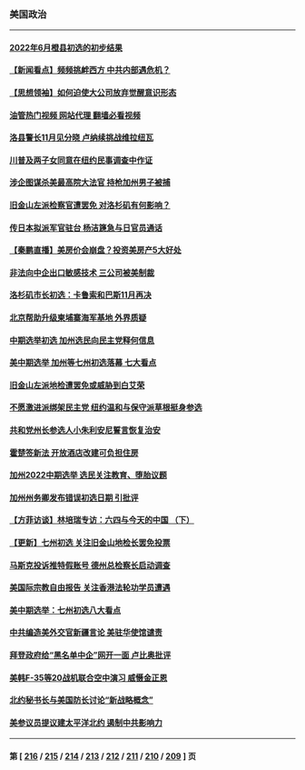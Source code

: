 ### 美国政治
---
#### [2022年6月橙县初选的初步结果](../../pages/ncid1078159/n13755426.md?06091245) 
#### [【新闻看点】频频挑衅西方 中共内部遇危机？](../../pages/ncid1078159/n13755017.md?06091245) 
#### [【思想领袖】如何迫使大公司放弃觉醒意识形态](../../pages/ncid1078159/n13723724.md?06091245) 
#### [油管热门视频 网站代理 翻墙必看视频](http://209.222.30.114:81/youtube.html?06091245)
#### [洛县警长11月见分晓 卢纳续挑战维拉纽瓦](../../pages/ncid1078159/n13755396.md?06091245) 
#### [川普及两子女同意在纽约民事调查中作证](../../pages/ncid1078159/n13755222.md?06091245) 
#### [涉企图谋杀美最高院大法官 持枪加州男子被捕](../../pages/ncid1078159/n13755263.md?06091245) 
#### [旧金山左派检察官遭罢免 对洛杉矶有何影响？](../../pages/ncid1078159/n13755264.md?06091245) 
#### [传日本拟派军官驻台 杨洁篪急与日官员通话](../../pages/ncid1078159/n13755097.md?06091245) 
#### [【秦鹏直播】美房价会崩盘？投资美房产5大好处](../../pages/ncid1078159/n13755237.md?06091245) 
#### [非法向中企出口敏感技术 三公司被美制裁](../../pages/ncid1078159/n13755233.md?06091245) 
#### [洛杉矶市长初选：卡鲁索和巴斯11月再决](../../pages/ncid1078159/n13755208.md?06091245) 
#### [北京帮助升级柬埔寨海军基地 外界质疑](../../pages/ncid1078159/n13755167.md?06091245) 
#### [中期选举初选 加州选民向民主党释何信息](../../pages/ncid1078159/n13755100.md?06091245) 
#### [美中期选举 加州等七州初选落幕 七大看点](../../pages/ncid1078159/n13755132.md?06091245) 
#### [旧金山左派地检遭罢免或威胁到白艾荣](../../pages/ncid1078159/n13754639.md?06091245) 
#### [不愿激进派绑架民主党 纽约温和与保守派草根挺身参选](../../pages/ncid1078159/n13754668.md?06091245) 
#### [共和党州长参选人小朱利安尼誓言恢复治安](../../pages/ncid1078159/n13754645.md?06091245) 
#### [霍楚签新法 开放酒店改建可负担住房](../../pages/ncid1078159/n13754623.md?06091245) 
#### [加州2022中期选举 选民关注教育、堕胎议题](../../pages/ncid1078159/n13754562.md?06091245) 
#### [加州州务卿发布错误初选日期 引批评](../../pages/ncid1078159/n13754552.md?06091245) 
#### [【方菲访谈】林培瑞专访：六四与今天的中国 （下）](../../pages/ncid1078159/n13754267.md?06091245) 
#### [【更新】七州初选 关注旧金山地检长罢免投票](../../pages/ncid1078159/n13754397.md?06091245) 
#### [马斯克投诉推特假账号 德州总检察长启动调查](../../pages/ncid1078159/n13754414.md?06091245) 
#### [美国际宗教自由报告 关注香港法轮功学员遭遇](../../pages/ncid1078159/n13754439.md?06091245) 
#### [美中期选举：七州初选八大看点](../../pages/ncid1078159/n13754288.md?06091245) 
#### [中共编造美外交官新疆言论 美驻华使馆谴责](../../pages/ncid1078159/n13754364.md?06091245) 
#### [拜登政府给“黑名单中企”网开一面 卢比奥批评](../../pages/ncid1078159/n13754340.md?06091245) 
#### [美韩F-35等20战机联合空中演习 威慑金正恩](../../pages/ncid1078159/n13754284.md?06091245) 
#### [北约秘书长与美国防长讨论“新战略概念”](../../pages/ncid1078159/n13754325.md?06091245) 
#### [美参议员提议建太平洋北约 遏制中共影响力](../../pages/ncid1078159/n13754266.md?06091245) 

---
#### 第 [ [216](./216.md?06091245) / [215](./215.md?06091245) / [214](./214.md?06091245) / [213](./213.md?06091245) / [212](./212.md?06091245) / [211](./211.md?06091245) / [210](./210.md?06091245) / [209](./209.md?06091245) ] 页
